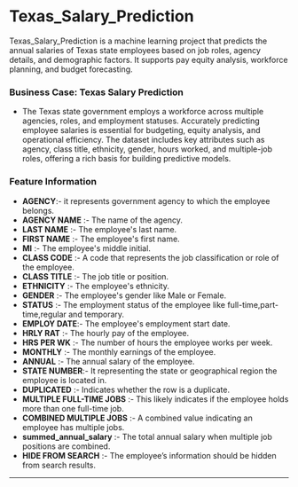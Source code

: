 # Texas_Salary_Prediction
Texas_Salary_Prediction is a machine learning project that predicts the annual salaries of Texas state employees based on job roles, agency details, and demographic factors. It supports pay equity analysis, workforce planning, and budget forecasting.


### Business Case: Texas Salary Prediction

* The Texas state government employs a workforce across multiple agencies, roles, and employment statuses. Accurately predicting employee salaries is essential for budgeting, equity analysis, and operational efficiency. The dataset includes key attributes such as agency, class title, ethnicity, gender, hours worked, and multiple-job roles, offering a rich basis for building predictive models.


### Feature Information
- **AGENCY**:- it represents government agency to which the employee belongs.
- **AGENCY NAME** :- The name of the agency.
- **LAST NAME** :- The employee's last name.
- **FIRST NAME** :- The employee's first name.
- **MI** :- The employee's middle initial.
- **CLASS CODE** :- A code that represents the job classification or role of the employee.
- **CLASS TITLE** :- The job title or position.
- **ETHNICITY** :- The employee's ethnicity.
- **GENDER** :- The employee's gender like Male or Female.
- **STATUS** :- The employment status of the employee like full-time,part-time,regular and temporary.
- **EMPLOY DATE**:- The employee's employment start date.
- **HRLY RAT** :- The hourly pay of the employee.
- **HRS PER WK** :- The number of hours the employee works per week.
- **MONTHLY** :- The monthly earnings of the employee.
- **ANNUAL** :- The annual salary of the employee.
- **STATE NUMBER**:- It representing the state or geographical region the employee is located in.
- **DUPLICATED** :- Indicates whether the row is a duplicate.
- **MULTIPLE FULL-TIME JOBS** :- This likely indicates if the employee holds more than one full-time job.
- **COMBINED MULTIPLE JOBS** :- A combined value indicating an employee has multiple jobs.
- **summed_annual_salary** :- The total annual salary when multiple job positions are combined.
- **HIDE FROM SEARCH** :- The employee’s information should be hidden from search results.

---

